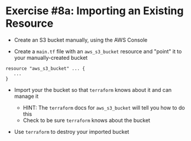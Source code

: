 # Exercise #8a: Importing an Existing Resource

* Create an S3 bucket manually, using the AWS Console

* Create a `main.tf` file with an `aws_s3_bucket` resource and "point" it to 
your manually-created bucket

```hcl
resource "aws_s3_bucket" ... {
   ...
}
```

* Import your the bucket so that `terraform` knows about it and can manage it
  * HINT: The `terraform` docs for `aws_s3_bucket` will tell you how to do this
  * Check to be sure `terraform` knows about the bucket

* Use `terraform` to destroy your imported bucket
